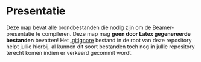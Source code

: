 # Presentatie

Deze map bevat alle brondbestanden die nodig zijn om de Beamer-presentatie te compileren.
Deze map mag **geen door Latex gegenereerde bestanden** bevatten!
Het [.gitignore](/.gitinore) bestand in de root van deze repository helpt jullie hierbij, al kunnen dit soort bestanden toch nog in jullie repository terecht komen indien er verkeerd gecommit wordt.
